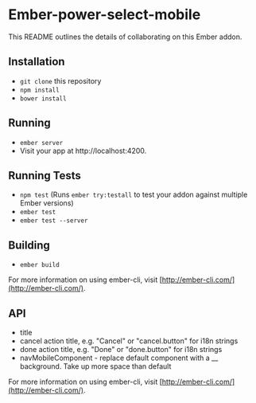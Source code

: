 # Ember-power-select-mobile

This README outlines the details of collaborating on this Ember addon.

## Installation

* `git clone` this repository
* `npm install`
* `bower install`

## Running

* `ember server`
* Visit your app at http://localhost:4200.

## Running Tests

* `npm test` (Runs `ember try:testall` to test your addon against multiple Ember versions)
* `ember test`
* `ember test --server`

## Building

* `ember build`

For more information on using ember-cli, visit [http://ember-cli.com/](http://ember-cli.com/).

## API

* title
* cancel action title, e.g. "Cancel" or "cancel.button" for i18n strings
* done action title, e.g. "Done" or "done.button" for i18n strings
* navMobileComponent - replace default component with a __ background.  Take up more space than default 

For more information on using ember-cli, visit [http://ember-cli.com/](http://ember-cli.com/).
